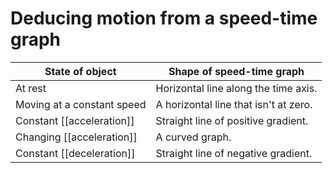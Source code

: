 # Deducing motion from a speed-time graph
| State of object            | Shape of speed-time graph             |
| -------------------------- | ------------------------------------- |
| At rest                    | Horizontal line along the time axis.  |
| Moving at a constant speed | A horizontal line that isn't at zero. |
| Constant [[acceleration]]  | Straight line of positive gradient.   |
| Changing [[acceleration]]  | A curved graph.                       |
| Constant [[deceleration]]  | Straight line of negative gradient.   |
